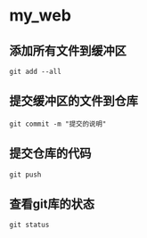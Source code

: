 # my_web

## 添加所有文件到缓冲区
```
git add --all
```

## 提交缓冲区的文件到仓库
```
git commit -m "提交的说明"
```

## 提交仓库的代码
```
git push
```

## 查看git库的状态
```
git status 
```
